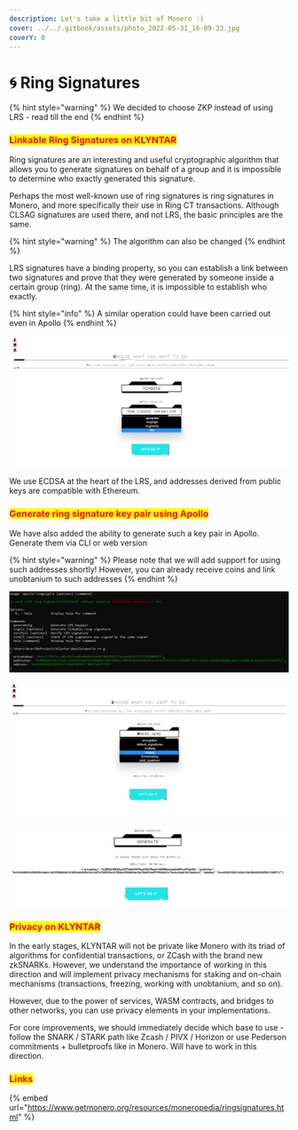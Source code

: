 ```yaml
---
description: Let's take a little bit of Monero :)
cover: ../../.gitbook/assets/photo_2022-05-31_16-09-33.jpg
coverY: 0
---
```


# 🌀 Ring Signatures

{% hint style="warning" %}
We decided to choose ZKP instead of using LRS - read till the end
{% endhint %}

### <mark style="color:red;">Linkable Ring Signatures on KLYNTAR</mark>

Ring signatures are an interesting and useful cryptographic algorithm that allows you to generate signatures on behalf of a group and it is impossible to determine who exactly generated this signature.

Perhaps the most well-known use of ring signatures is ring signatures in Monero, and more specifically their use in Ring CT transactions. Although CLSAG signatures are used there, and not LRS, the basic principles are the same.

{% hint style="warning" %}
The algorithm can also be changed
{% endhint %}

LRS signatures have a binding property, so you can establish a link between two signatures and prove that they were generated by someone inside a certain group (ring). At the same time, it is impossible to establish who exactly.

{% hint style="info" %}
A similar operation could have been carried out even in Apollo
{% endhint %}

![](<../../.gitbook/assets/image (25) (1).png>)

We use ECDSA at the heart of the LRS, and addresses derived from public keys are compatible with Ethereum.

### <mark style="color:red;">Generate ring signature key pair using Apollo</mark>

We have also added the ability to generate such a key pair in Apollo. Generate them via CLI or web version

{% hint style="warning" %}
Please note that we will add support for using such addresses shortly! However, you can already receive coins and link unobtanium to such addresses
{% endhint %}

![](<../../.gitbook/assets/image (20) (1).png>)

![](<../../.gitbook/assets/image (26) (1).png>)

![](<../../.gitbook/assets/image (2) (2).png>)

### <mark style="color:red;">Privacy on KLYNTAR</mark>

In the early stages, KLYNTAR will not be private like Monero with its triad of algorithms for confidential transactions, or ZCash with the brand new zkSNARKs. However, we understand the importance of working in this direction and will implement privacy mechanisms for staking and on-chain mechanisms (transactions, freezing, working with unobtanium, and so on).

However, due to the power of services, WASM contracts, and bridges to other networks, you can use privacy elements in your implementations.

For core improvements, we should immediately decide which base to use - follow the SNARK / STARK path like Zcash / PIVX / Horizon or use Pederson commitments + bulletproofs like in Monero. Will have to work in this direction.

### <mark style="color:red;">Links</mark>

{% embed url="https://www.getmonero.org/resources/moneropedia/ringsignatures.html" %}
